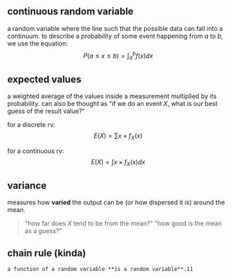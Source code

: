 ## continuous random variable
a random variable where the line such that the possible data can fall into a continuum. to describe a probability of some event happening from $a$ to $b$, we use the equation:
$$P(a \leq x \leq b) = \int_{a}^{b}f(x)dx$$

## expected values
a weighted average of the values inside a measurement multiplied by its probability. can also be thought as "if we do an event $X$, what is our best guess of the result value?"

for a discrete rv:
$$E(X) = \sum x\times f_{X}(x)$$

for a continuous rv:
$$E(X) = \int x\times f_{X}(x)dx$$
## variance
measures how **varied** the output can be (or how dispersed it is) around the mean. 
> "how far does $X$ tend to be from the mean?"
> "how good is the mean as a guess?"
## chain rule (kinda)
	a function of a random variable **is a random variable**.11


